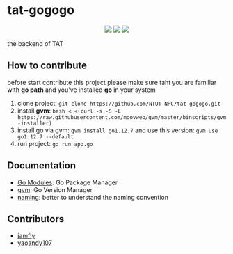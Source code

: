 # tat-gogogo

<p align="center">
  	<a href="https://circleci.com/gh/NTUT-NPC/tat-gogogo">
      <img src="https://circleci.com/gh/NTUT-NPC/tat-gogogo/tree/master.svg?style=svg" /></a> 
  	<a href="">
      <img src="https://img.shields.io/badge/go-1.12.7-blue" /></a>
  	<a href="https://www.gnu.org/licenses/gpl-3.0">
      <img src="https://img.shields.io/badge/License-GPLv3-blue.svg" /></a>
</p>

the backend of TAT

## How to contribute

before start contribute this project please make sure taht you are familiar with **go path** and you've installed **go** in your system 

1. clone project: ```git clone https://github.com/NTUT-NPC/tat-gogogo.git```
2. install **gvm**: ```bash < <(curl -s -S -L https://raw.githubusercontent.com/moovweb/gvm/master/binscripts/gvm-installer)``` 
3. install go via gvm: ```gvm install go1.12.7``` and use this version: ```gvm use go1.12.7 --default```
4. run project: ```go run app.go```

## Documentation

* [Go Modules](https://github.com/golang/go/wiki/Modules): Go Package Manager
* [gvm](https://github.com/moovweb/gvm): Go Version Manager
* [naming](https://golang.org/doc/effective_go.html#names): better to understand the naming convention 

## Contributors

* [jamfly](https://github.com/jamfly)
* [yaoandy107](https://github.com/yaoandy107)
